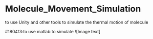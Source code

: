 # Molecule_Movement_Simulation
to use Unity and other tools to simulate the thermal motion of molecule

#180413:to use matlab to simulate
![Image text]

